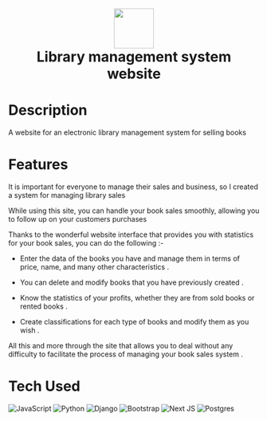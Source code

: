 <div align="center">
      <h1> <img src="Hesham" width="80px"><br/>Library management system website</h1>
     </div>


# Description
A website for an electronic library management system for selling books

# Features
It is important for everyone to manage their sales and business, so I created a system for managing library sales 

While using this site, you can handle your book sales smoothly, allowing you to follow up on your customers purchases

Thanks to the wonderful website interface that provides you with statistics for your book sales, you can do the following :-

- Enter the data of the books you have and manage them in terms of price, name, and many other characteristics .

- You can delete and modify books that you have previously created .

- Know the statistics of your profits, whether they are from sold books or rented books .

- Create classifications for each type of books and modify them as you wish .

All this and more through the site that allows you to deal without any difficulty to facilitate the process of managing your book sales system .

# Tech Used
 ![JavaScript](https://img.shields.io/badge/javascript-%23323330.svg?style=for-the-badge&logo=javascript&logoColor=%23F7DF1E) ![Python](https://img.shields.io/badge/python-3670A0?style=for-the-badge&logo=python&logoColor=ffdd54) ![Django](https://img.shields.io/badge/django-%23092E20.svg?style=for-the-badge&logo=django&logoColor=white) ![Bootstrap](https://img.shields.io/badge/bootstrap-%23563D7C.svg?style=for-the-badge&logo=bootstrap&logoColor=white) ![Next JS](https://img.shields.io/badge/Next-black?style=for-the-badge&logo=next.js&logoColor=white) ![Postgres](https://img.shields.io/badge/postgres-%23316192.svg?style=for-the-badge&logo=postgresql&logoColor=white)
    
    
